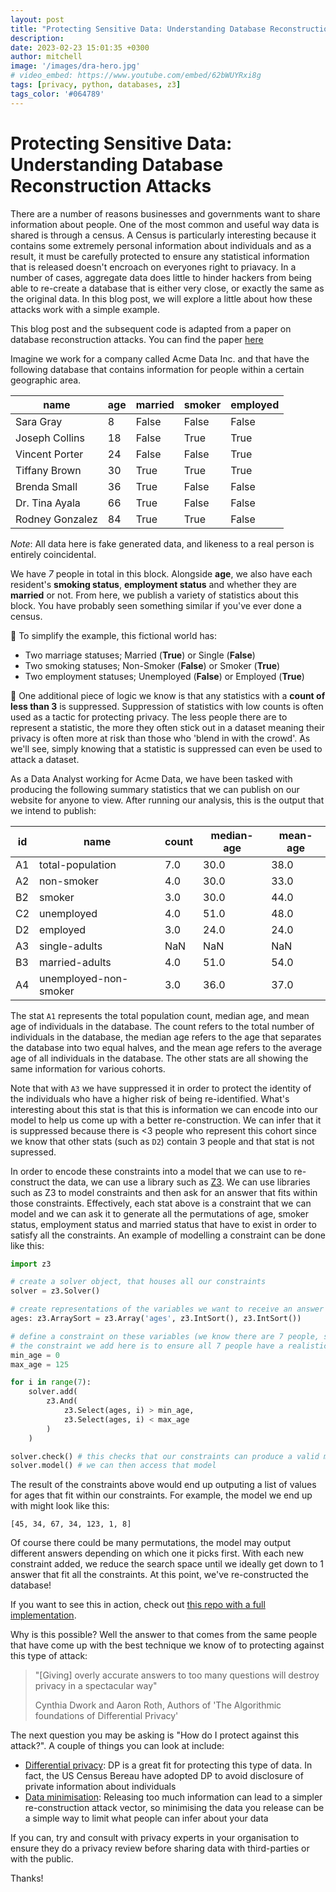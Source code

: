 ```yaml
---
layout: post
title: "Protecting Sensitive Data: Understanding Database Reconstruction Attacks"
description:
date: 2023-02-23 15:01:35 +0300
author: mitchell
image: '/images/dra-hero.jpg'
# video_embed: https://www.youtube.com/embed/62bWUYRxi8g
tags: [privacy, python, databases, z3]
tags_color: '#064789'
---
```


# Protecting Sensitive Data: Understanding Database Reconstruction Attacks

There are a number of reasons businesses and governments want to share information about people. One of the most common and useful way data is shared is through a census. A Census is particularly interesting because it contains some extremely personal information about individuals and as a result, it must be carefully protected to ensure any statistical information that is released doesn't encroach on everyones right to priavacy. In a number of cases, aggregate data does little to hinder hackers from being able to re-create a database that is either very close, or exactly the same as the original data. In this blog post, we will explore a little about how these attacks work with a simple example.

This blog post and the subsequent code is adapted from a paper on database reconstruction attacks. You can find the paper [here](https://queue.acm.org/detail.cfm?id=3295691)

Imagine we work for a company called Acme Data Inc. and that have the following database that contains information for people within a certain geographic area.

| name            | age | married | smoker | employed |
|-----------------|-----|---------|--------|----------|
| Sara Gray       | 8   | False   | False  | False    |
| Joseph Collins  | 18  | False   | True   | True     |
| Vincent Porter  | 24  | False   | False  | True     |
| Tiffany Brown   | 30  | True    | True   | True     |
| Brenda Small    | 36  | True    | False  | False    |
| Dr. Tina Ayala  | 66  | True    | False  | False    |
| Rodney Gonzalez | 84  | True    | True   | False    |

*Note*: All data here is fake generated data, and likeness to a real person is entirely coincidental.

We have *7* people in total in this block. Alongside **age**, we also have each resident's **smoking status**, **employment status** and whether they are **married** or not. From here, we publish a variety of statistics about this block. You have probably seen something similar if you've ever done a census.

📓 To simplify the example, this fictional world has:

- Two marriage statuses; Married (**True**) or Single (**False**)
- Two smoking statuses; Non-Smoker (**False**) or Smoker (**True**)
- Two employment statuses;  Unemployed (**False**) or Employed (**True**)

👾 One additional piece of logic we know is that any statistics with a **count of less than 3** is suppressed. Suppression of statistics with low counts is often used as a tactic for protecting privacy. The less people there are to represent a statistic, the more they often stick out in a dataset meaning their privacy is often more at risk than those who 'blend in with the crowd'. As we'll see, simply knowing that a statistic is suppressed can even be used to attack a dataset.

As a Data Analyst working for Acme Data, we have been tasked with producing the following summary statistics that we can publish on our website for anyone to view. After running our analysis, this is the output that we intend to publish:

| id        | name                   | count | median-age | mean-age  |
|-----------|------------------------|-------|------------|-----------|
| A1        | total-population        | 7.0   | 30.0   | 38.0  |
| A2        | non-smoker              | 4.0   | 30.0   | 33.0  |
| B2        | smoker                  | 3.0   | 30.0   | 44.0  |
| C2        | unemployed              | 4.0   | 51.0   | 48.0  |
| D2        | employed                | 3.0   | 24.0   | 24.0  |
| A3        | single-adults           | NaN   | NaN    | NaN   |
| B3        | married-adults          | 4.0   | 51.0   | 54.0  |
| A4        | unemployed-non-smoker   | 3.0   | 36.0   | 37.0  |

The stat `A1` represents the total population count, median age, and mean age of individuals in the database. The count refers to the total number of individuals in the database, the median age refers to the age that separates the database into two equal halves, and the mean age refers to the average age of all individuals in the database. The other stats are all showing the same information for various cohorts.

Note that with `A3` we have suppressed it in order to protect the identity of the individuals who have a higher risk of being re-identified. What's interesting about this stat is that this is information we can encode into our model to help us come up with a better re-construction. We can infer that it is suppressed because there is <3 people who represent this cohort since we know that other stats (such as `D2`) contain 3 people and that stat is not supressed.

In order to encode these constraints into a model that we can use to re-construct the data, we can use a library such as [Z3](https://github.com/Z3Prover/z3). We can use libraries such as Z3 to model constraints and then ask for an answer that fits within those constraints. Effectively, each stat above is a constraint that we can model and we can ask it to generate all the permutations of age, smoker status, employment status and married status that have to exist in order to satisfy all the constraints. An example of modelling a constraint can be done like this:

```python
import z3

# create a solver object, that houses all our constraints
solver = z3.Solver()

# create representations of the variables we want to receive an answer for; such as ages
ages: z3.ArraySort = z3.Array('ages', z3.IntSort(), z3.IntSort())

# define a constraint on these variables (we know there are 7 people, so we range over that number)
# the constraint we add here is to ensure all 7 people have a realistic age (between 0 and 125)
min_age = 0
max_age = 125

for i in range(7):
    solver.add(
        z3.And(
            z3.Select(ages, i) > min_age,
            z3.Select(ages, i) < max_age
        )
    )

solver.check() # this checks that our constraints can produce a valid model
solver.model() # we can then access that model
```

The result of the constraints above would end up outputing a list of values for ages that fit within our constraints. For example, the model we end up with might look like this:

```text
[45, 34, 67, 34, 123, 1, 8]
```

Of course there could be many permutations, the model may output different answers depending on which one it picks first. With each new constraint added, we reduce the search space until we ideally get down to 1 answer that fit all the constraints. At this point, we've re-constructed the database!

If you want to see this in action, check out [this repo with a full implementation](https://github.com/mitchelllisle/database-reconstruction-attacks).

Why is this possible? Well the answer to that comes from the same people that have come up with the best technique we know of to protecting against this type of attack:

> "[Giving] overly accurate answers to too many questions will destroy privacy in a spectacular way"
>
> Cynthia Dwork and Aaron Roth, Authors of 'The Algorithmic foundations of Differential Privacy'

The next question you may be asking is "How do I protect against this attack?". A couple of things you can look at include:
 - [Differential privacy](https://desfontain.es/privacy/friendly-intro-to-differential-privacy.html): DP is a great fit for protecting this type of data. In fact, the US Census Bereau have adopted DP to avoid disclosure of private information about individuals
 - [Data minimisation](https://martinfowler.com/bliki/Datensparsamkeit.html): Releasing too much information can lead to a simpler re-construction attack vector, so minimising the data you release can be a simple way to limit what people can infer about your data

If you can, try and consult with privacy experts in your organisation to ensure they do a privacy review before sharing data with third-parties or with the public.

 Thanks!
